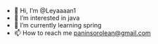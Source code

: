 - 👋 Hi, I’m @Leyaaaan1
- 👀 I’m interested in  java
- 🌱 I’m currently learning spring
- 📫 How to reach me paninsorolean@gmail.com


<!---
Leyaaaan1/Leyaaaan1 is a ✨ special ✨ repository because its `README.md` (this file) appears on your GitHub profile.
You can click the Preview link to take a look at your changes.
--->
